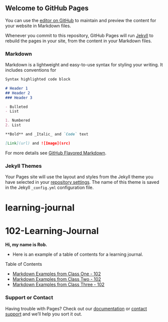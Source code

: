 ## Welcome to GitHub Pages

You can use the [editor on GitHub](https://github.com/ggrob8/learning-journal/edit/master/%20(root)/index.md) to maintain and preview the content for your website in Markdown files.

Whenever you commit to this repository, GitHub Pages will run [Jekyll](https://jekyllrb.com/) to rebuild the pages in your site, from the content in your Markdown files.

### Markdown

Markdown is a lightweight and easy-to-use syntax for styling your writing. It includes conventions for

```markdown
Syntax highlighted code block

# Header 1
## Header 2
### Header 3

- Bulleted
- List

1. Numbered
2. List

**Bold** and _Italic_ and `Code` text

[Link](url) and ![Image](src)
```

For more details see [GitHub Flavored Markdown](https://guides.github.com/features/mastering-markdown/).

### Jekyll Themes

Your Pages site will use the layout and styles from the Jekyll theme you have selected in your [repository settings](https://github.com/ggrob8/learning-journal/settings). The name of this theme is saved in the Jekyll `_config.yml` configuration file.

# learning-journal

# 102-Learning-Journal

**Hi, my name is Rob.**


- Here is an example of a table of contents for a learning journal. 

Table of Contents
- [Markdown Examples from Class One - 102](/MarkdownExamples.md)
- [Markdown Examples from Class Two - 102](/MarkdownExamples.md)
- [Markdown Examples from Class Three - 102](/MarkdownExamples.md)

### Support or Contact

Having trouble with Pages? Check out our [documentation](https://docs.github.com/categories/github-pages-basics/) or [contact support](https://github.com/contact) and we’ll help you sort it out.
